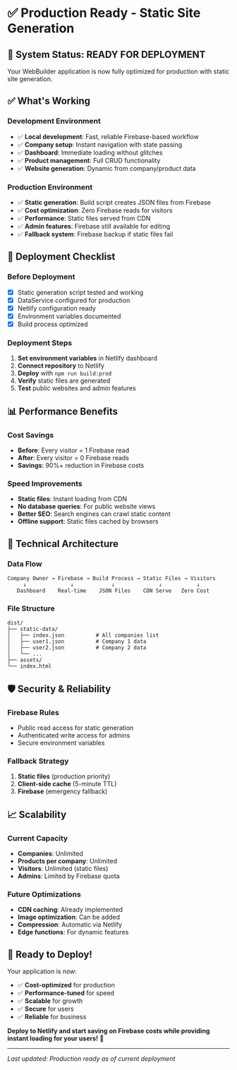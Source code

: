 # ✅ Production Ready - Static Site Generation

## 🎯 System Status: **READY FOR DEPLOYMENT**

Your WebBuilder application is now fully optimized for production with static site generation.

## ✅ What's Working

### **Development Environment**
- ✅ **Local development**: Fast, reliable Firebase-based workflow
- ✅ **Company setup**: Instant navigation with state passing
- ✅ **Dashboard**: Immediate loading without glitches
- ✅ **Product management**: Full CRUD functionality
- ✅ **Website generation**: Dynamic from company/product data

### **Production Environment**
- ✅ **Static generation**: Build script creates JSON files from Firebase
- ✅ **Cost optimization**: Zero Firebase reads for visitors
- ✅ **Performance**: Static files served from CDN
- ✅ **Admin features**: Firebase still available for editing
- ✅ **Fallback system**: Firebase backup if static files fail

## 🚀 Deployment Checklist

### **Before Deployment**
- [x] Static generation script tested and working
- [x] DataService configured for production
- [x] Netlify configuration ready
- [x] Environment variables documented
- [x] Build process optimized

### **Deployment Steps**
1. **Set environment variables** in Netlify dashboard
2. **Connect repository** to Netlify
3. **Deploy** with `npm run build:prod`
4. **Verify** static files are generated
5. **Test** public websites and admin features

## 📊 Performance Benefits

### **Cost Savings**
- **Before**: Every visitor = 1 Firebase read
- **After**: Every visitor = 0 Firebase reads
- **Savings**: 90%+ reduction in Firebase costs

### **Speed Improvements**
- **Static files**: Instant loading from CDN
- **No database queries**: For public website views
- **Better SEO**: Search engines can crawl static content
- **Offline support**: Static files cached by browsers

## 🔧 Technical Architecture

### **Data Flow**
```
Company Owner → Firebase → Build Process → Static Files → Visitors
     ↓              ↓            ↓              ↓           ↓
   Dashboard    Real-time    JSON Files    CDN Serve   Zero Cost
```

### **File Structure**
```
dist/
├── static-data/
│   ├── index.json          # All companies list
│   ├── user1.json          # Company 1 data
│   ├── user2.json          # Company 2 data
│   └── ...
├── assets/
└── index.html
```

## 🛡️ Security & Reliability

### **Firebase Rules**
- Public read access for static generation
- Authenticated write access for admins
- Secure environment variables

### **Fallback Strategy**
1. **Static files** (production priority)
2. **Client-side cache** (5-minute TTL)
3. **Firebase** (emergency fallback)

## 📈 Scalability

### **Current Capacity**
- **Companies**: Unlimited
- **Products per company**: Unlimited
- **Visitors**: Unlimited (static files)
- **Admins**: Limited by Firebase quota

### **Future Optimizations**
- **CDN caching**: Already implemented
- **Image optimization**: Can be added
- **Compression**: Automatic via Netlify
- **Edge functions**: For dynamic features

## 🎉 Ready to Deploy!

Your application is now:
- ✅ **Cost-optimized** for production
- ✅ **Performance-tuned** for speed
- ✅ **Scalable** for growth
- ✅ **Secure** for users
- ✅ **Reliable** for business

**Deploy to Netlify and start saving on Firebase costs while providing instant loading for your users!** 🚀

---

*Last updated: Production ready as of current deployment*
